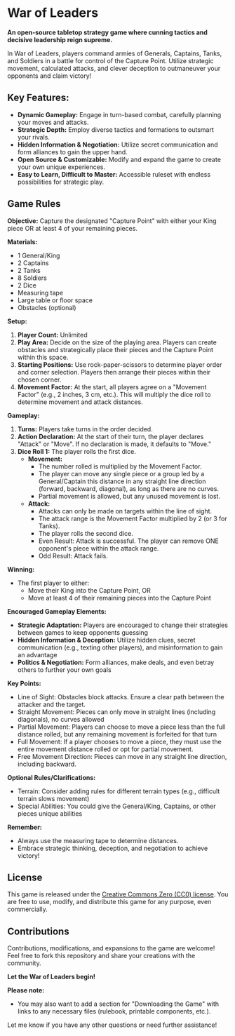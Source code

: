 # War of Leaders

**An open-source tabletop strategy game where cunning tactics and decisive leadership reign supreme.**

In War of Leaders, players command armies of Generals, Captains, Tanks, and Soldiers in a battle for control of the Capture Point. Utilize strategic movement, calculated attacks, and clever deception to outmaneuver your opponents and claim victory! 

## Key Features:

* **Dynamic Gameplay:** Engage in turn-based combat, carefully planning your moves and attacks.
* **Strategic Depth:** Employ diverse tactics and formations to outsmart your rivals.
* **Hidden Information & Negotiation:** Utilize secret communication and form alliances to gain the upper hand.
* **Open Source & Customizable:** Modify and expand the game to create your own unique experiences.
* **Easy to Learn, Difficult to Master:**  Accessible ruleset with endless possibilities for strategic play.

## Game Rules

**Objective:** Capture the designated "Capture Point" with either your King piece OR at least 4 of your remaining pieces.

**Materials:**

* 1 General/King
* 2 Captains
* 2 Tanks
* 8 Soldiers 
* 2 Dice
* Measuring tape
* Large table or floor space
* Obstacles (optional)

**Setup:**

1. **Player Count:**  Unlimited 
2. **Play Area:** Decide on the size of the playing area. Players can create obstacles and strategically place their pieces and the Capture Point within this space.
3. **Starting Positions:** Use rock-paper-scissors to determine player order and corner selection. Players then arrange their pieces within their chosen corner.
4. **Movement Factor:** At the start, all players agree on a "Movement Factor" (e.g., 2 inches, 3 cm, etc.). This will multiply the dice roll to determine movement and attack distances.

**Gameplay:**

1. **Turns:** Players take turns in the order decided.
2. **Action Declaration:** At the start of their turn, the player declares "Attack" or "Move". If no declaration is made, it defaults to "Move."
3. **Dice Roll 1:** The player rolls the first dice.
    * **Movement:** 
        * The number rolled is multiplied by the Movement Factor.
        * The player can move any single piece or a group led by a General/Captain this distance in any straight line direction (forward, backward, diagonal), as long as there are no curves.
        * Partial movement is allowed, but any unused movement is lost.
    * **Attack:** 
        * Attacks can only be made on targets within the line of sight.
        * The attack range is the Movement Factor multiplied by 2 (or 3 for Tanks).
        * The player rolls the second dice.
        * Even Result: Attack is successful. The player can remove ONE opponent's piece within the attack range.
        * Odd Result: Attack fails. 

**Winning:**

* The first player to either:
    * Move their King into the Capture Point, OR
    * Move at least 4 of their remaining pieces into the Capture Point

**Encouraged Gameplay Elements:**

* **Strategic Adaptation:** Players are encouraged to change their strategies between games to keep opponents guessing
* **Hidden Information & Deception:** Utilize hidden clues, secret communication (e.g., texting other players), and misinformation to gain an advantage
* **Politics & Negotiation:** Form alliances, make deals, and even betray others to further your own goals

**Key Points:**

* Line of Sight: Obstacles block attacks. Ensure a clear path between the attacker and the target.
* Straight Movement: Pieces can only move in straight lines (including diagonals), no curves allowed
* Partial Movement: Players can choose to move a piece less than the full distance rolled, but any remaining movement is forfeited for that turn
* Full Movement: If a player chooses to move a piece, they must use the entire movement distance rolled or opt for partial movement.
* Free Movement Direction: Pieces can move in any straight line direction, including backward.

**Optional Rules/Clarifications:**

* Terrain: Consider adding rules for different terrain types (e.g., difficult terrain slows movement)
* Special Abilities: You could give the General/King, Captains, or other pieces unique abilities

**Remember:**

* Always use the measuring tape to determine distances.
* Embrace strategic thinking, deception, and negotiation to achieve victory! 

## License

This game is released under the [Creative Commons Zero (CC0) license](https://creativecommons.org/publicdomain/zero/1.0/). You are free to use, modify, and distribute this game for any purpose, even commercially.

## Contributions

Contributions, modifications, and expansions to the game are welcome! Feel free to fork this repository and share your creations with the community.

**Let the War of Leaders begin!**

**Please note:** 

* You may also want to add a section for "Downloading the Game" with links to any necessary files (rulebook, printable components, etc.). 

Let me know if you have any other questions or need further assistance!
